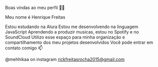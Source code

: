 Boas vindas ao meu perfil 💙💙

Meu nome é Henrique Freitas

Estou estudando na Alura
Estou me desenvolvendo na linguagem JavaScript
Aprendendo a produzir musicas, estou no Spotify e no SoundCloud
Utilizo esse espaço para minha organização e compartilhamento dos meu projetos desenvolvidos
Você pode entrar em contato comigo 📫

@mehhikaa on instagram
rickfreitasrocha2015@gmail.com

